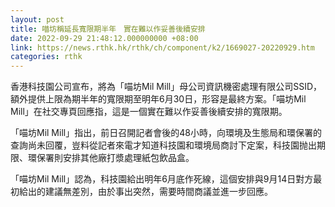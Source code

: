 ```yaml
---
layout: post
title: 喵坊稱延長寬限期半年　實在難以作妥善後續安排
date: 2022-09-29 21:48:12.000000000 +08:00
link: https://news.rthk.hk/rthk/ch/component/k2/1669027-20220929.htm
categories: rthk
---
```


香港科技園公司宣布，將為「喵坊Mil Mill」母公司資訊機密處理有限公司SSID，額外提供上限為期半年的寬限期至明年6月30日，形容是最終方案。「喵坊Mil Mill」在社交專頁回應指，這是一個實在難以作妥善後續安排的寬限期。

「喵坊Mil Mill」指出，前日召開記者會後的48小時，向環境及生態局和環保署的查詢尚未回覆，豈料從記者來電才知道科技園和環境局商討下定案，科技園抛出期限、環保署則安排其他廠打漿處理紙包飲品盒。

「喵坊Mil Mill」認為，科技園給出明年6月底作死線，這個安排與9月14日對方最初給出的建議無差別，由於事出突然，需要時間商議並進一步回應。
